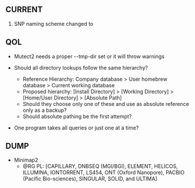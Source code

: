 
## CURRENT

1. SNP naming scheme changed to 

## QOL

 * Mutect2 needs a proper --tmp-dir set or it will throw warnings

 * Should all directory lookups follow the same hierarchy?
     * Reference Hierarchy: Company database > User homebrew database > Current working database
     * Proposed hierarchy: [Install Directory] > [Working Directory] > [Home/User Directory] > [Absolute Path]
     * Should they choose only one of these and use as absolute reference only as a backup?
      * Should absolute pathing be the first attempt?
 * One program takes all queries or just one at a time?

## DUMP

 * Minimap2
    * @RG PL: [CAPILLARY, DNBSEQ (MGI/BGI), ELEMENT, HELICOS, ILLUMINA, IONTORRENT, LS454, ONT (Oxford Nanopore), PACBIO (Pacific Bio-sciences), SINGULAR, SOLID, and ULTIMA]
